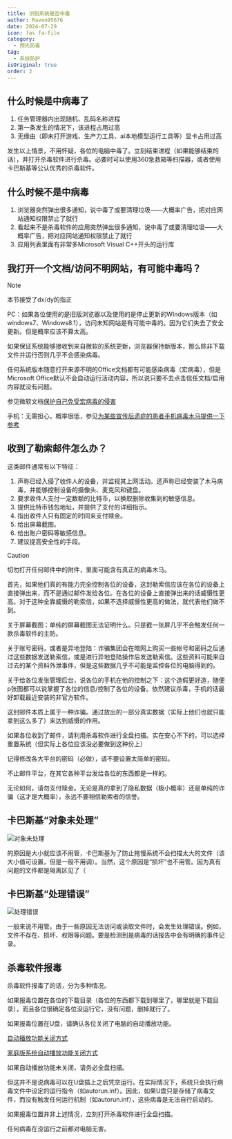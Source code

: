 ```yaml
---
title: 识别系统是否中毒
author: Raven95676
date: 2024-07-29
icon: fas fa-file
category:
  - 预先防毒
tag:
  - 系统防护
isOriginal: true
order: 2
---
```

## 什么时候是中病毒了

1. 任务管理器内出现随机、乱码名称进程
2. 第一条发生的情况下，该进程占用过高
3. 无缘由（即未打开游戏、生产力工具、ai本地模型运行工具等）显卡占用过高

发生以上情景，不用怀疑，各位的电脑中毒了。立刻结束进程（如果能够结束的话），并打开杀毒软件进行杀毒。必要时可以使用360急救箱等扫描器，或者使用卡巴斯基等公认优秀的杀毒软件。

## 什么时候不是中病毒

1. 浏览器突然弹出很多通知，说中毒了或要清理垃圾——大概率广告，把对应网站通知权限禁止了就行
2. 看起来不是杀毒软件的应用突然弹出很多通知，说中毒了或要清理垃圾——大概率广告，把对应网站通知权限禁止了就行
3. 应用列表里面有非常多Microsoft Visual C++开头的运行库

## 我打开一个文档/访问不明网站，有可能中毒吗？

> [!note]
> 本节接受了dx/dy的指正

PC：如果各位使用的是旧版浏览器以及使用的是停止更新的WIndows版本（如windows7、Windows8.1），访问未知网站是有可能中毒的。因为它们失去了安全更新。但是概率应该不算太高。

如果保证系统能够接收到来自微软的系统更新，浏览器保持新版本，那么除非下载文件并运行否则几乎不会感染病毒。

任何系统版本随意打开来源不明的Office文档都有可能感染病毒（宏病毒），但是Microsoft Office默认不会自动运行活动内容，所以说只要不去点击信任文档/启用内容就没有问题。

参见微软文档[保护自己免受宏病毒的侵害](https://support.microsoft.com/zh-cn/topic/%E4%BF%9D%E6%8A%A4%E8%87%AA%E5%B7%B1%E5%85%8D%E5%8F%97%E5%AE%8F%E7%97%85%E6%AF%92%E7%9A%84%E4%BE%B5%E5%AE%B3-a3f3576a-bfef-4d25-84dc-70d18bde5903)

手机：无需担心，概率很低，参见[为某些宣传后遗症的患者手机病毒木马提供一下参考](https://tieba.baidu.com/p/8874309973)

## 收到了勒索邮件怎么办？

这类邮件通常有以下特征：

1. 声称已经入侵了收件人的设备，并监视其上网活动。还声称已经安装了木马病毒，并能够控制设备的摄像头、麦克风和键盘。
2. 要求收件人支付一定数额的比特币，以换取删除收集到的敏感信息。
3. 提供比特币钱包地址，并提供了支付的详细指示。
4. 指出收件人只有固定的时间来支付赎金。
5. 给出屏幕截图。
6. 给出账户密码等敏感信息。
7. 建议提高安全性的手段。

>[!caution]
> 切勿打开任何邮件中的附件，里面可能含有真正的病毒木马。

首先，如果他们真的有能力完全控制各位的设备，这封勒索信应该在各位的设备上直接弹出来，而不是通过邮件发给各位。在各位的设备上直接弹出来的话威慑性更高。对于这种全靠威慑的勒索信，如果不选择威慑性更高的做法，就代表他们做不到。

关于屏幕截图：单纯的屏幕截图无法证明什么。只是截一张屏几乎不会触发任何一款杀毒软件的主防。

关于账号密码，或者是异地登陆：诈骗集团会在暗网上购买一些帐号和密码之后通过这些数据发送勒索信，或是进行异地登陆操作后发送勒索信。这些资料可能来自过去的某个资料外泄事件，但是这些数据几乎不可能是监控各位的电脑得到的。

关于给各位发张管理后台，说各位的手机在他的控制之下：这个造假更好造，随便p张图都可以说掌握了各位的信息/控制了各位的设备。依然建议杀毒，手机的话最好卸载最近安装的非官方软件。

这封邮件本质上属于一种诈骗。通过放出的一部分真实数据（实际上他们也就只能拿到这么多了）来达到威慑的作用。

如果各位收到了邮件，请利用杀毒软件进行全盘扫描。实在安心不下的，可以选择重置系统（但实际上各位应该没必要做到这种份上）

记得修改各大平台的密码（必做），请不要设置太简单的密码。

不止邮件平台，在其它各种平台发给各位的东西都是一样的。

无论如何，请勿支付赎金。无论是真的拿到了隐私数据（极小概率）还是单纯的诈骗（这才是大概率），永远不要相信勒索者的信誉。

## 卡巴斯基“对象未处理”

![对象未处理](https://pic.imgdb.cn/item/66b709cdd9c307b7e989f7d1.png)

的原因是大小就应该不用管，卡巴斯基为了防止拖慢系统不会扫描太大的文件（该大小值可设置，但是一般不用调）。当然，这个原因是“损坏”也不用管。因为真有问题的文件都是隔离区见了（

## 卡巴斯基“处理错误”

![处理错误](https://pic.imgdb.cn/item/66b709e7d9c307b7e98a0ddd.png)

一般来说不用管。由于一些原因无法访问或读取文件时，会发生处理错误。例如，文件不存在、损坏、权限等问题。要是检测到是病毒的话报告中会有明确的事件记录。

## 杀毒软件报毒

杀毒软件报毒了的话，分为多种情况。

如果报毒位置在各位的下载目录（各位的东西都下载到哪里了，哪里就是下载目录），而且各位很确定各位没运行它，没有问题，删掉就行了。

如果报毒位置在U盘，请确认各位关闭了电脑的自动播放功能。

[自动播放功能关闭方式](https://zhuanlan.zhihu.com/p/340433965)

[家庭版系统自动播放功能关闭方式](https://jingyan.baidu.com/article/335530da57466858cb41c39d.html)

如果自动播放功能未关闭，请务必全盘扫描。

但这并不是说病毒可以在U盘插上之后凭空运行。在实际情况下，系统只会执行病毒文件中设定的运行指令（如autorun.inf）。因此，如果U盘只是存储了病毒文件，而没有触发任何运行机制（如autorun.inf），这些病毒是无法自行启动的。

如果报毒位置并非上述情况，立刻打开杀毒软件进行全盘扫描。

任何病毒在没运行之前都对电脑无害。
